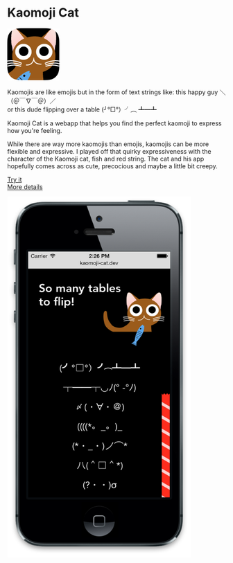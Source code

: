 # Kaomoji Cat

<img src="screen1.png">

Kaomojis are like emojis but in the form of text strings like:
this happy guy ＼（＠￣∇￣＠）／ <br>
or
this dude flipping over a table (╯°□°）╯︵ ┻━┻

Kaomoji Cat is a webapp that helps you find the perfect kaomoji to express how you're feeling.

While there are way more kaomojis than emojis, kaomojis can be more flexible and expressive. I played off that quirky expressiveness with the character of the Kaomoji cat, fish and red string. The cat and his app hopefully comes across as cute, precocious and maybe a little bit creepy.

[Try it](http://kaomojicat.com/ "See Kaomoji Cat")<br>
[More details](http://pketh.org/Kaomoji-Cat)

<img src="screen2.png" width="424" height="834">
